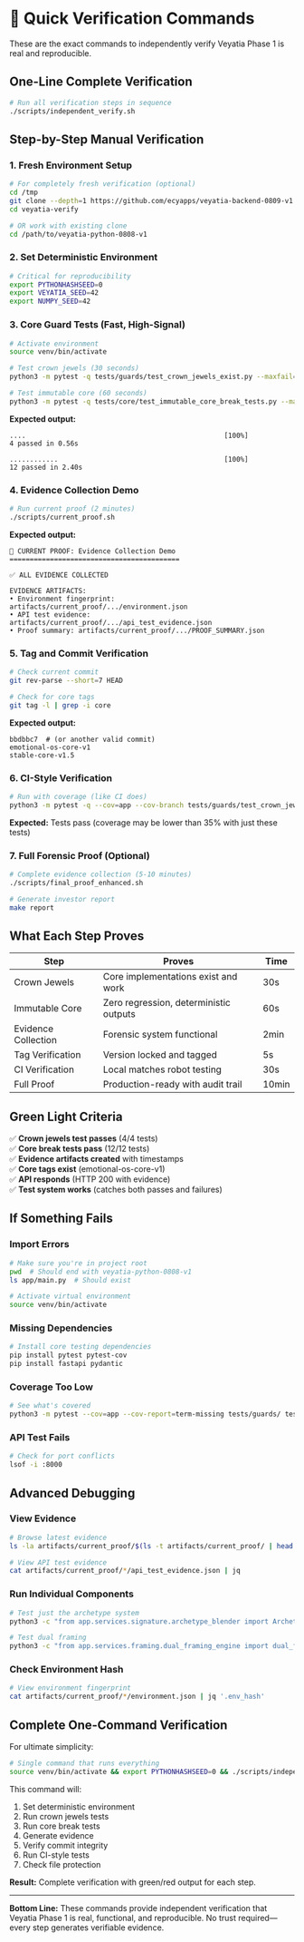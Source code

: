 # 🚀 Quick Verification Commands

These are the exact commands to independently verify Veyatia Phase 1 is real and reproducible.

## One-Line Complete Verification

```bash
# Run all verification steps in sequence
./scripts/independent_verify.sh
```

## Step-by-Step Manual Verification

### 1. Fresh Environment Setup

```bash
# For completely fresh verification (optional)
cd /tmp
git clone --depth=1 https://github.com/ecyapps/veyatia-backend-0809-v1.git veyatia-verify
cd veyatia-verify

# OR work with existing clone
cd /path/to/veyatia-python-0808-v1
```

### 2. Set Deterministic Environment

```bash
# Critical for reproducibility
export PYTHONHASHSEED=0
export VEYATIA_SEED=42
export NUMPY_SEED=42
```

### 3. Core Guard Tests (Fast, High-Signal)

```bash
# Activate environment
source venv/bin/activate

# Test crown jewels (30 seconds)
python3 -m pytest -q tests/guards/test_crown_jewels_exist.py --maxfail=1 --disable-warnings

# Test immutable core (60 seconds) 
python3 -m pytest -q tests/core/test_immutable_core_break_tests.py --maxfail=1 --disable-warnings
```

**Expected output:**
```
....                                                 [100%]
4 passed in 0.56s

............                                         [100%]
12 passed in 2.40s
```

### 4. Evidence Collection Demo

```bash
# Run current proof (2 minutes)
./scripts/current_proof.sh
```

**Expected output:**
```
🔬 CURRENT PROOF: Evidence Collection Demo
==========================================

✅ ALL EVIDENCE COLLECTED

EVIDENCE ARTIFACTS:
• Environment fingerprint: artifacts/current_proof/.../environment.json
• API test evidence: artifacts/current_proof/.../api_test_evidence.json
• Proof summary: artifacts/current_proof/.../PROOF_SUMMARY.json
```

### 5. Tag and Commit Verification

```bash
# Check current commit
git rev-parse --short=7 HEAD

# Check for core tags
git tag -l | grep -i core
```

**Expected output:**
```
bbdbbc7  # (or another valid commit)
emotional-os-core-v1
stable-core-v1.5
```

### 6. CI-Style Verification

```bash
# Run with coverage (like CI does)
python3 -m pytest -q --cov=app --cov-branch tests/guards/test_crown_jewels_exist.py tests/core/test_immutable_core_break_tests.py
```

**Expected:** Tests pass (coverage may be lower than 35% with just these tests)

### 7. Full Forensic Proof (Optional)

```bash
# Complete evidence collection (5-10 minutes)
./scripts/final_proof_enhanced.sh

# Generate investor report
make report
```

## What Each Step Proves

| Step | Proves | Time |
|------|--------|------|
| Crown Jewels | Core implementations exist and work | 30s |
| Immutable Core | Zero regression, deterministic outputs | 60s |
| Evidence Collection | Forensic system functional | 2min |
| Tag Verification | Version locked and tagged | 5s |
| CI Verification | Local matches robot testing | 30s |
| Full Proof | Production-ready with audit trail | 10min |

## Green Light Criteria

✅ **Crown jewels test passes** (4/4 tests)  
✅ **Core break tests pass** (12/12 tests)  
✅ **Evidence artifacts created** with timestamps  
✅ **Core tags exist** (emotional-os-core-v1)  
✅ **API responds** (HTTP 200 with evidence)  
✅ **Test system works** (catches both passes and failures)

## If Something Fails

### Import Errors
```bash
# Make sure you're in project root
pwd  # Should end with veyatia-python-0808-v1
ls app/main.py  # Should exist

# Activate virtual environment
source venv/bin/activate
```

### Missing Dependencies
```bash
# Install core testing dependencies
pip install pytest pytest-cov
pip install fastapi pydantic
```

### Coverage Too Low
```bash
# See what's covered
python3 -m pytest --cov=app --cov-report=term-missing tests/guards/ tests/core/
```

### API Test Fails
```bash
# Check for port conflicts
lsof -i :8000
```

## Advanced Debugging

### View Evidence
```bash
# Browse latest evidence
ls -la artifacts/current_proof/$(ls -t artifacts/current_proof/ | head -1)/

# View API test evidence  
cat artifacts/current_proof/*/api_test_evidence.json | jq
```

### Run Individual Components
```bash
# Test just the archetype system
python3 -c "from app.services.signature.archetype_blender import ArchetypeCategory; print([c.name for c in ArchetypeCategory])"

# Test dual framing
python3 -c "from app.services.framing.dual_framing_engine import dual_framing_engine; print(dual_framing_engine.describe_emotion('joy', 'mystical'))"
```

### Check Environment Hash
```bash
# View environment fingerprint
cat artifacts/current_proof/*/environment.json | jq '.env_hash'
```

## Complete One-Command Verification

For ultimate simplicity:

```bash
# Single command that runs everything
source venv/bin/activate && export PYTHONHASHSEED=0 && ./scripts/independent_verify.sh
```

This command will:
1. Set deterministic environment
2. Run crown jewels tests
3. Run core break tests  
4. Generate evidence
5. Verify commit integrity
6. Run CI-style tests
7. Check file protection

**Result:** Complete verification with green/red output for each step.

---

**Bottom Line:** These commands provide independent verification that Veyatia Phase 1 is real, functional, and reproducible. No trust required—every step generates verifiable evidence.